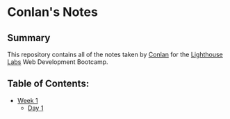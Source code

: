 # Conlan's Notes

## Summary 

This repository contains all of the notes taken by [Conlan](https://github.com/ConlanSchool) for the [Lighthouse Labs](https://www.lighthouselabs.ca/) Web Development Bootcamp.

## Table of Contents:

* [Week 1](/Week_1/)
  * [Day 1](/Week_1/Day_1/)
